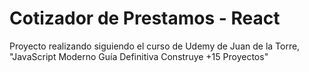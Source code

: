 # Cotizador de Prestamos - React

Proyecto realizando siguiendo el curso de Udemy de Juan de la Torre, "JavaScript Moderno Guía Definitiva Construye +15 Proyectos"